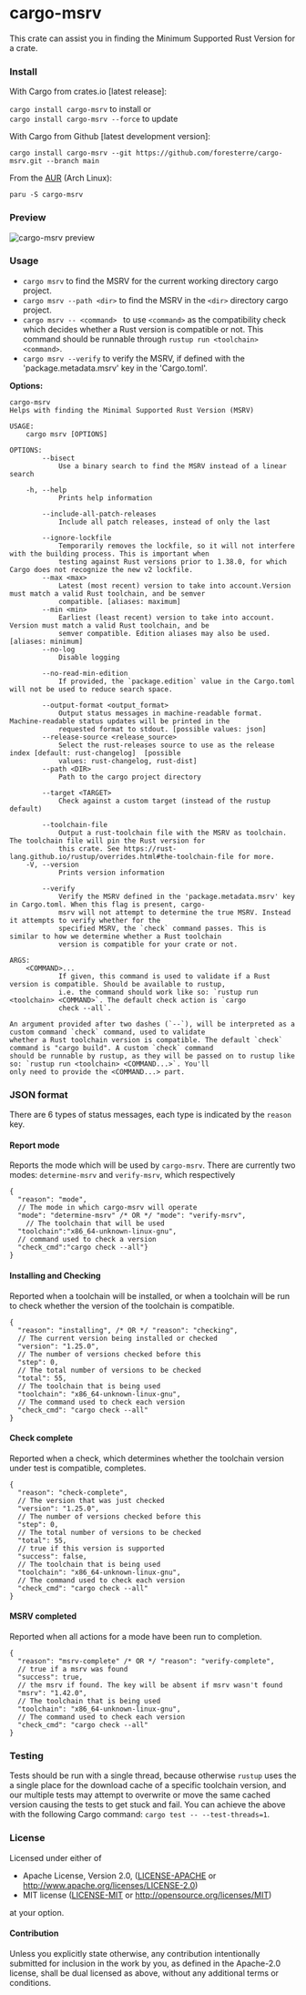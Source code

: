 # cargo-msrv

This crate can assist you in finding the Minimum Supported Rust Version for a crate.

### Install

With Cargo from crates.io [latest release]:

`cargo install cargo-msrv` to install or <br>
`cargo install cargo-msrv --force` to update

With Cargo from Github [latest development version]:

`cargo install cargo-msrv --git https://github.com/foresterre/cargo-msrv.git --branch main`

From the [AUR](https://aur.archlinux.org/packages/cargo-msrv/) (Arch Linux):

`paru -S cargo-msrv`

### Preview

![cargo-msrv preview](https://user-images.githubusercontent.com/67644597/115533258-db1f7c80-a296-11eb-864f-c2e363fdb83d.gif)

### Usage

* `cargo msrv` to find the MSRV for the current working directory cargo project. 
* `cargo msrv --path <dir>` to find the MSRV in the `<dir>` directory cargo project.
* `cargo msrv -- <command> ` to use `<command>` as the compatibility check which decides whether a Rust version is
compatible or not. This command should be runnable through `rustup run <toolchain> <command>`.
* `cargo msrv --verify`  to verify the MSRV, if defined with the 'package.metadata.msrv' key in the 'Cargo.toml'.

**Options:**
```
cargo-msrv 
Helps with finding the Minimal Supported Rust Version (MSRV)

USAGE:
    cargo msrv [OPTIONS]

OPTIONS:
        --bisect
            Use a binary search to find the MSRV instead of a linear search

    -h, --help
            Prints help information

        --include-all-patch-releases
            Include all patch releases, instead of only the last

        --ignore-lockfile
            Temporarily removes the lockfile, so it will not interfere with the building process. This is important when
            testing against Rust versions prior to 1.38.0, for which Cargo does not recognize the new v2 lockfile.
        --max <max>
            Latest (most recent) version to take into account.Version must match a valid Rust toolchain, and be semver
            compatible. [aliases: maximum]
        --min <min>
            Earliest (least recent) version to take into account. Version must match a valid Rust toolchain, and be
            semver compatible. Edition aliases may also be used. [aliases: minimum]
        --no-log
            Disable logging

        --no-read-min-edition
            If provided, the `package.edition` value in the Cargo.toml will not be used to reduce search space.

        --output-format <output_format>
            Output status messages in machine-readable format. Machine-readable status updates will be printed in the
            requested format to stdout. [possible values: json]
        --release-source <release_source>
            Select the rust-releases source to use as the release index [default: rust-changelog]  [possible
            values: rust-changelog, rust-dist]
        --path <DIR>
            Path to the cargo project directory

        --target <TARGET>
            Check against a custom target (instead of the rustup default)

        --toolchain-file
            Output a rust-toolchain file with the MSRV as toolchain. The toolchain file will pin the Rust version for
            this crate. See https://rust-lang.github.io/rustup/overrides.html#the-toolchain-file for more.
    -V, --version
            Prints version information

        --verify
            Verify the MSRV defined in the 'package.metadata.msrv' key in Cargo.toml. When this flag is present, cargo-
            msrv will not attempt to determine the true MSRV. Instead it attempts to verify whether for the
            specified MSRV, the `check` command passes. This is similar to how we determine whether a Rust toolchain
            version is compatible for your crate or not.

ARGS:
    <COMMAND>...
            If given, this command is used to validate if a Rust version is compatible. Should be available to rustup,
            i.e. the command should work like so: `rustup run <toolchain> <COMMAND>`. The default check action is `cargo
            check --all`.

An argument provided after two dashes (`--`), will be interpreted as a custom command `check` command, used to validate
whether a Rust toolchain version is compatible. The default `check` command is "cargo build". A custom `check` command
should be runnable by rustup, as they will be passed on to rustup like so: `rustup run <toolchain> <COMMAND...>`. You'll
only need to provide the <COMMAND...> part.
```

### JSON format

There are 6 types of status messages, each type is indicated
by the `reason` key.

#### Report mode

Reports the mode which will be used by `cargo-msrv`. There are currently two modes:
`determine-msrv` and `verify-msrv`, which respectively 

```jsonc
{
  "reason": "mode",
  // The mode in which cargo-msrv will operate
  "mode": "determine-msrv" /* OR */ "mode": "verify-msrv",
    // The toolchain that will be used
  "toolchain":"x86_64-unknown-linux-gnu",
  // command used to check a version 
  "check_cmd":"cargo check --all"}
}
```

#### Installing and Checking

Reported when a toolchain will be installed, or when a toolchain will
be run to check whether the version of the toolchain is compatible.

```jsonc
{
  "reason": "installing", /* OR */ "reason": "checking",
  // The current version being installed or checked
  "version": "1.25.0",
  // The number of versions checked before this
  "step": 0,
  // The total number of versions to be checked
  "total": 55,
  // The toolchain that is being used
  "toolchain": "x86_64-unknown-linux-gnu",
  // The command used to check each version
  "check_cmd": "cargo check --all"
}
```

#### Check complete

Reported when a check, which determines whether the toolchain version under test
is compatible, completes.

```jsonc
{
  "reason": "check-complete",
  // The version that was just checked
  "version": "1.25.0",
  // The number of versions checked before this
  "step": 0,
  // The total number of versions to be checked
  "total": 55,
  // true if this version is supported
  "success": false,
  // The toolchain that is being used
  "toolchain": "x86_64-unknown-linux-gnu",
  // The command used to check each version
  "check_cmd": "cargo check --all"
}
```

#### MSRV completed

Reported when all actions for a mode have been run to completion. 

```jsonc
{
  "reason": "msrv-complete" /* OR */ "reason": "verify-complete",
  // true if a msrv was found
  "success": true,
  // the msrv if found. The key will be absent if msrv wasn't found
  "msrv": "1.42.0",
  // The toolchain that is being used
  "toolchain": "x86_64-unknown-linux-gnu",
  // The command used to check each version
  "check_cmd": "cargo check --all"
}
```

### Testing

Tests should be run with a single thread, because otherwise `rustup` uses the a single place for the download cache of a
specific toolchain version, and our multiple tests may attempt to overwrite or move the same cached version causing the
tests to get stuck and fail. You can achieve the above with the following Cargo command: `cargo test -- --test-threads=1`.

### License
 
Licensed under either of

* Apache License, Version 2.0, ([LICENSE-APACHE](LICENSE-APACHE) or http://www.apache.org/licenses/LICENSE-2.0)
* MIT license ([LICENSE-MIT](LICENSE-MIT) or http://opensource.org/licenses/MIT)

at your option.

#### Contribution

Unless you explicitly state otherwise, any contribution intentionally
submitted for inclusion in the work by you, as defined in the Apache-2.0
license, shall be dual licensed as above, without any additional terms or
conditions.
